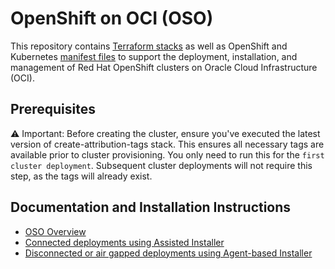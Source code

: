# OpenShift on OCI (OSO)

This repository contains [Terraform stacks](/terraform-stacks/README.md) as well as OpenShift and Kubernetes [manifest files](/custom_manifests/README.md) to support the deployment, installation, and management of Red Hat OpenShift clusters on Oracle Cloud Infrastructure (OCI).

## Prerequisites
⚠️ Important: Before creating the cluster, ensure you've executed the latest version of create-attribution-tags stack. This ensures all necessary tags are available prior to cluster provisioning.
You only need to run this for the `first cluster deployment`. Subsequent cluster deployments will not require this step, as the tags will already exist.

## Documentation and Installation Instructions

- [OSO Overview](https://docs.oracle.com/en-us/iaas/Content/openshift-on-oci/overview.htm)
- [Connected deployments using Assisted Installer](https://docs.openshift.com/container-platform/latest/installing/installing_oci/installing-oci-assisted-installer.html)
- [Disconnected or air gapped deployments using Agent-based Installer](https://docs.openshift.com/container-platform/latest/installing/installing_oci/installing-oci-agent-based-installer.html)

